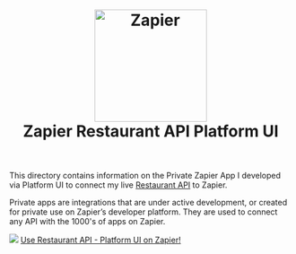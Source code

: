 <h1 align="center">
  <a href="https://zapier.com"><img src="https://raw.githubusercontent.com/zapier/zapier-platform/master/packages/cli/goodies/zapier-logomark.png" alt="Zapier" width="200"></a>
  <br>
  Zapier Restaurant API Platform UI
  <br>
  <br>
</h1>

This directory contains information on the Private Zapier App I developed via Platform UI to connect my live [Restaurant API](https://github.com/aloysius-riki/restaurant-api) to Zapier.

Private apps are integrations that are under active development, or created for private use on Zapier’s developer platform. They are used to connect any API with the 1000's of apps on Zapier.

![](https://github.com/aloysius-riki/zapier-apps/blob/main/resturant-api-platform-ui/RestaurantAPI-PlatformUI.png?raw=true)
[Use Restaurant API - Platform UI on Zapier!](https://zapier.com/developer/public-invite/163657/3b7a825dc0f79b1c42cdee7ccdc8d356/)

